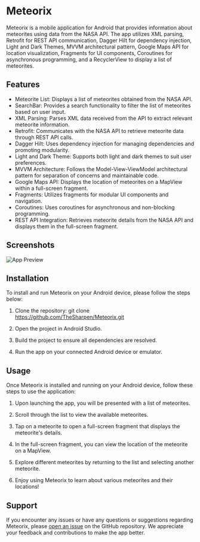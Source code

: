 # Meteorix

Meteorix is a mobile application for Android that provides information about meteorites using data from the NASA API. The app utilizes XML parsing, Retrofit for REST API communication, Dagger Hilt for dependency injection, Light and Dark Themes, MVVM architectural pattern, Google Maps API for location visualization, Fragments for UI components, Coroutines for asynchronous programming, and a RecyclerView to display a list of meteorites.

## Features

- Meteorite List: Displays a list of meteorites obtained from the NASA API.
- SearchBar: Provides a search functionality to filter the list of meteorites based on user input.
- XML Parsing: Parses XML data received from the API to extract relevant meteorite information.
- Retrofit: Communicates with the NASA API to retrieve meteorite data through REST API calls.
- Dagger Hilt: Uses dependency injection for managing dependencies and promoting modularity.
- Light and Dark Theme: Supports both light and dark themes to suit user preferences.
- MVVM Architecture: Follows the Model-View-ViewModel architectural pattern for separation of concerns and maintainable code.
- Google Maps API: Displays the location of meteorites on a MapView within a full-screen fragment.
- Fragments: Utilizes fragments for modular UI components and navigation.
- Coroutines: Uses coroutines for asynchronous and non-blocking programming.
- REST API Integration: Retrieves meteorite details from the NASA API and displays them in the full-screen fragment.

## Screenshots

![App Preview](https://i.imgur.com/x5WoeiB.png)

## Installation

To install and run Meteorix on your Android device, please follow the steps below:

1. Clone the repository: git clone https://github.com/TheSharpen/Meteorix.git

2. Open the project in Android Studio.

3. Build the project to ensure all dependencies are resolved.

4. Run the app on your connected Android device or emulator.

## Usage

Once Meteorix is installed and running on your Android device, follow these steps to use the application:

1. Upon launching the app, you will be presented with a list of meteorites.

2. Scroll through the list to view the available meteorites.

3. Tap on a meteorite to open a full-screen fragment that displays the meteorite's details.

4. In the full-screen fragment, you can view the location of the meteorite on a MapView.

5. Explore different meteorites by returning to the list and selecting another meteorite.

6. Enjoy using Meteorix to learn about various meteorites and their locations!

## Support

If you encounter any issues or have any questions or suggestions regarding Meteorix, please [open an issue](https://github.com/TheSharpen/Meteorix/issues) on the GitHub repository. We appreciate your feedback and contributions to make the app better.

